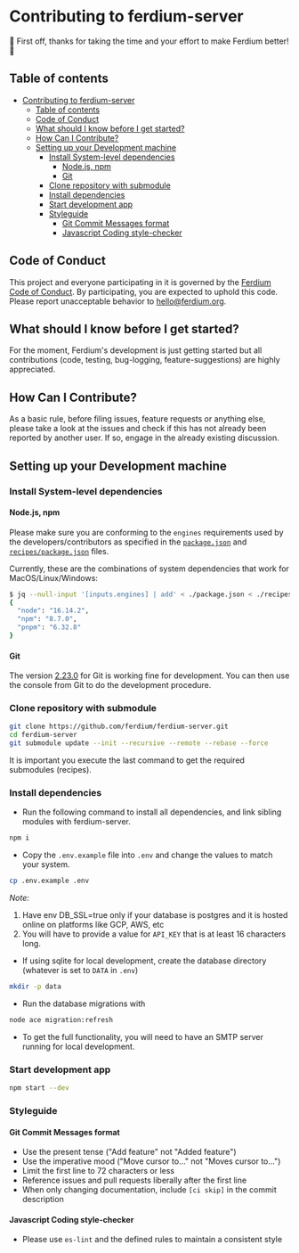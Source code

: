 # Contributing to ferdium-server

:tada: First off, thanks for taking the time and your effort to make Ferdium better! :tada:

## Table of contents

<!-- TOC depthFrom:2 depthTo:2 withLinks:1 updateOnSave:1 orderedList:0 -->

- [Contributing to ferdium-server](#contributing-to-ferdium-server)
  - [Table of contents](#table-of-contents)
  - [Code of Conduct](#code-of-conduct)
  - [What should I know before I get started?](#what-should-i-know-before-i-get-started)
  - [How Can I Contribute?](#how-can-i-contribute)
  - [Setting up your Development machine](#setting-up-your-development-machine)
    - [Install System-level dependencies](#install-system-level-dependencies)
      - [Node.js, npm](#nodejs-npm)
      - [Git](#git)
    - [Clone repository with submodule](#clone-repository-with-submodule)
    - [Install dependencies](#install-dependencies)
    - [Start development app](#start-development-app)
    - [Styleguide](#styleguide)
      - [Git Commit Messages format](#git-commit-messages-format)
      - [Javascript Coding style-checker](#javascript-coding-style-checker)

<!-- /TOC -->

## Code of Conduct

This project and everyone participating in it is governed by the [Ferdium Code of Conduct](https://github.com/ferdium/ferdium-app/blob/develop/CODE_OF_CONDUCT.md). By participating, you are expected to uphold this code. Please report unacceptable behavior to [hello@ferdium.org](mailto:hello@ferdium.org).

## What should I know before I get started?

For the moment, Ferdium's development is just getting started but all contributions (code, testing, bug-logging, feature-suggestions) are highly appreciated.

## How Can I Contribute?

As a basic rule, before filing issues, feature requests or anything else, please take a look at the issues and check if this has not already been reported by another user. If so, engage in the already existing discussion.

## Setting up your Development machine

### Install System-level dependencies

#### Node.js, npm

Please make sure you are conforming to the `engines` requirements used by the developers/contributors as specified in the [`package.json`](./package.json#engines) and [`recipes/package.json`](./recipes/package.json#engine) files.

Currently, these are the combinations of system dependencies that work for MacOS/Linux/Windows:

```bash
$ jq --null-input '[inputs.engines] | add' < ./package.json < ./recipes/package.json
{
  "node": "16.14.2",
  "npm": "8.7.0",
  "pnpm": "6.32.8"
}
```

#### Git

The version [2.23.0](https://github.com/git-for-windows/git/releases/tag/v2.23.0.windows.1) for Git is working fine for development. You can then use the console from Git to do the development procedure.

<!-- #### Debian/Ubuntu

```bash
apt install libx11-dev libxext-dev libxss-dev libxkbfile-dev rpm
```

#### Fedora

```bash
dnf install libX11-devel libXext-devel libXScrnSaver-devel libxkbfile-devel rpm
```

#### Windows

Please make sure you run this command as an administrator:

```bash
npm i -g windows-build-tools --vs2015
```
 -->

### Clone repository with submodule

```bash
git clone https://github.com/ferdium/ferdium-server.git
cd ferdium-server
git submodule update --init --recursive --remote --rebase --force
```

It is important you execute the last command to get the required submodules (recipes).

### Install dependencies

- Run the following command to install all dependencies, and link sibling modules with ferdium-server.

```bash
npm i
```

- Copy the `.env.example` file into `.env` and change the values to match your system.

```bash
cp .env.example .env
```

_Note:_

1. Have env DB_SSL=true only if your database is postgres and it is hosted online on platforms like GCP, AWS, etc
2. You will have to provide a value for `API_KEY` that is at least 16 characters long.

- If using sqlite for local development, create the database directory (whatever is set to `DATA` in `.env`)

```bash
mkdir -p data
```

- Run the database migrations with

```bash
node ace migration:refresh
```

- To get the full functionality, you will need to have an SMTP server running for local development.

### Start development app

```bash
npm start --dev
```

### Styleguide

#### Git Commit Messages format

- Use the present tense ("Add feature" not "Added feature")
- Use the imperative mood ("Move cursor to..." not "Moves cursor to...")
- Limit the first line to 72 characters or less
- Reference issues and pull requests liberally after the first line
- When only changing documentation, include `[ci skip]` in the commit description

#### Javascript Coding style-checker

- Please use `es-lint` and the defined rules to maintain a consistent style
